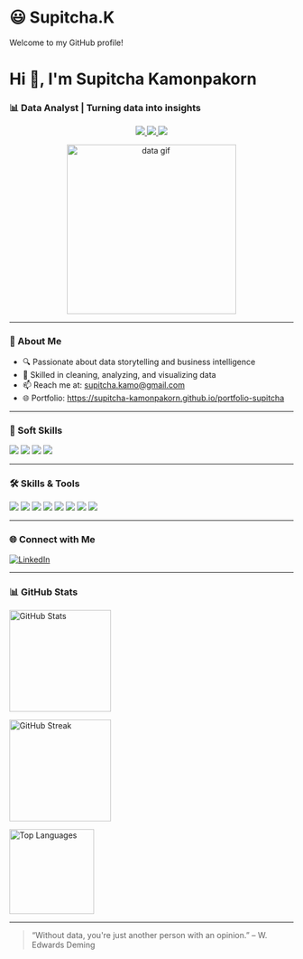# 😃 Supitcha.K
Welcome to my GitHub profile! 

<h1 align="left">Hi 👋, I'm Supitcha Kamonpakorn</h1>
<h3 align="left">📊 Data Analyst | Turning data into insights</h3>

<p align="center">
  <a href="https://www.linkedin.com/in/supitcha-kamonpakorn">
    <img src="https://img.shields.io/badge/LinkedIn-blue?logo=linkedin&logoColor=white" />
  </a>
  <a href="mailto:supitcha.kamo@gmail.com">
    <img src="https://img.shields.io/badge/Gmail-D14836?logo=gmail&logoColor=white" />
  </a>
  <a href="https://supitcha-kamonpakorn.github.io/portfolio-supitcha">
    <img src="https://img.shields.io/badge/Portfolio-0088cc?logo=githubpages&logoColor=white" />
  </a>
</p>

<p align="center">
  <img src="https://media.giphy.com/media/qgQUggAC3Pfv687qPC/giphy.gif" width="300" alt="data gif"/>
</p>

---

### 🧠 About Me

- 🔍 Passionate about data storytelling and business intelligence  
- 🧪 Skilled in cleaning, analyzing, and visualizing data  
- 📫 Reach me at: supitcha.kamo@gmail.com
- 🌐 Portfolio: https://supitcha-kamonpakorn.github.io/portfolio-supitcha

---

### 💼 Soft Skills

<p>
  <img src="https://img.shields.io/badge/Communication-Excellent-green?style=flat-square" />
  <img src="https://img.shields.io/badge/Teamwork-Collaborative-blue?style=flat-square" />
  <img src="https://img.shields.io/badge/Problem--Solving-Creative-yellow?style=flat-square" />
  <img src="https://img.shields.io/badge/Adaptability-Flexible-orange?style=flat-square" />
</p>

---

### 🛠️ Skills & Tools

<p>
  <img src="https://img.shields.io/badge/Excel-217346?style=for-the-badge&logo=microsoft-excel&logoColor=white"/>
  <img src="https://img.shields.io/badge/Python-3776AB?style=for-the-badge&logo=python&logoColor=white"/>
  <img src="https://img.shields.io/badge/SQL-336791?style=for-the-badge&logo=postgresql&logoColor=white"/>
  <img src="https://img.shields.io/badge/R-276DC3?style=for-the-badge&logo=r&logoColor=white"/>
  <img src="https://img.shields.io/badge/Pandas-150458?style=for-the-badge&logo=pandas&logoColor=white"/>
  <img src="https://img.shields.io/badge/Power%20BI-F2C811?style=for-the-badge&logo=powerbi&logoColor=black"/>
  <img src="https://img.shields.io/badge/Looker-4285F4?style=for-the-badge&logo=looker&logoColor=white"/>
  <img src="https://img.shields.io/badge/Tableau-E97627?style=for-the-badge&logo=tableau&logoColor=white"/>
</p>

---

### 🌐 Connect with Me

[![LinkedIn](https://img.shields.io/badge/LinkedIn-blue?logo=linkedin&logoColor=white)](https://www.linkedin.com/in/supitcha-kamonpakorn-a15b99339/)

---

### 📊 GitHub Stats

<p align="left">
  <img src="https://github-readme-stats.vercel.app/api?username=supitcha-kamonpakorn&show_icons=true&theme=radical" alt="GitHub Stats" height="180"/>
</p>
<p align="left">
  <img src="https://github-readme-streak-stats.herokuapp.com?user=supitcha-kamonpakorn&theme=radical" alt="GitHub Streak" height="180"/>
</p>
<p align="left">
  <img src="https://github-readme-stats.vercel.app/api/top-langs/?username=supitcha-kamonpakorn&layout=compact&theme=radical" alt="Top Languages" height="150"/>
</p>

---


> “Without data, you're just another person with an opinion.” – W. Edwards Deming
